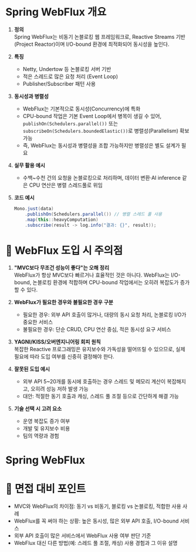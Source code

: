 # Spring WebFlux 개요

1. **정의**  
Spring WebFlux는 비동기 논블로킹 웹 프레임워크로, Reactive Streams 기반(Project Reactor)이며 I/O-bound 환경에 최적화되어 동시성을 높인다.

2. **특징**
   - Netty, Undertow 등 논블로킹 서버 기반
   - 적은 스레드로 많은 요청 처리 (Event Loop)
   - Publisher/Subscriber 패턴 사용

3. **동시성과 병렬성**
   - WebFlux는 기본적으로 동시성(Concurrency)에 특화
   - CPU-bound 작업은 기본 Event Loop에서 병목이 생길 수 있어, `publishOn(Schedulers.parallel())` 또는 `subscribeOn(Schedulers.boundedElastic())`로 병렬성(Parallelism) 확보 가능
   - 즉, WebFlux는 동시성과 병렬성을 조합 가능하지만 병렬성은 별도 설계가 필요

4. **실무 활용 예시**
   - 수백~수천 건의 요청을 논블로킹으로 처리하며, 데이터 변환·AI inference 같은 CPU 연산은 병렬 스레드풀로 위임

5. **코드 예시**
   ```java
   Mono.just(data)
       .publishOn(Schedulers.parallel()) // 병렬 스레드 풀 사용
       .map(this::heavyComputation)
       .subscribe(result -> log.info("결과: {}", result));
   ```

# 📌 WebFlux 도입 시 주의점

1. **"MVC보다 무조건 성능이 좋다"는 오해 정리**  
   WebFlux가 항상 MVC보다 빠르거나 효율적인 것은 아니다. WebFlux는 I/O-bound, 논블로킹 환경에 적합하며 CPU-bound 작업에서는 오히려 복잡도가 증가할 수 있다.

2. **WebFlux가 필요한 경우와 불필요한 경우 구분**  
   - 필요한 경우: 외부 API 호출이 많거나, 대량의 동시 요청 처리, 논블로킹 I/O가 중요한 서비스  
   - 불필요한 경우: 단순 CRUD, CPU 연산 중심, 적은 동시성 요구 서비스

3. **YAGNI/KISS/오버엔지니어링 회피 원칙**  
   복잡한 Reactive 프로그래밍은 유지보수와 가독성을 떨어뜨릴 수 있으므로, 실제 필요에 따라 도입 여부를 신중히 결정해야 한다.

4. **잘못된 도입 예시**  
   - 외부 API 5~20개를 동시에 호출하는 경우 스레드 및 메모리 계산이 복잡해지고, 오히려 성능 저하 발생 가능  
   - 대안: 적절한 동기 호출과 캐싱, 스레드 풀 조절 등으로 간단하게 해결 가능

5. **기술 선택 시 고려 요소**  
   - 운영 복잡도 증가 여부  
   - 개발 및 유지보수 비용  
   - 팀의 역량과 경험  

# Spring WebFlux

# 💬 면접 대비 포인트

- MVC와 WebFlux의 차이점: 동기 vs 비동기, 블로킹 vs 논블로킹, 적합한 사용 사례  
- WebFlux를 꼭 써야 하는 상황: 높은 동시성, 많은 외부 API 호출, I/O-bound 서비스  
- 외부 API 호출이 많은 서비스에서 WebFlux 사용 여부 판단 기준  
- WebFlux 대신 다른 방법(예: 스레드 풀 조절, 캐싱) 사용 경험과 그 이유 설명
